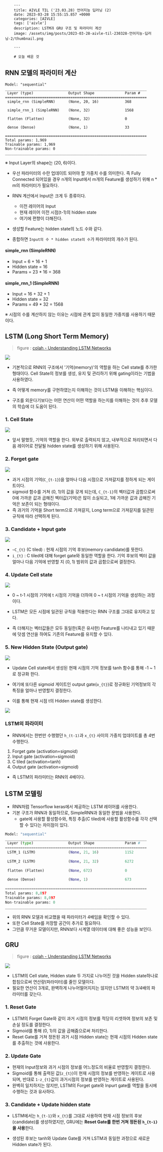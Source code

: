 

        ---
        title: AIVLE TIL ('23.03.28) 언어지능 딥러닝 (2)
        date: 2023-03-28 15:55:15.857 +0000
        categories: [AIVLE]
        tags: ['aivle']
        description: LSTM과 GRU 구조 및 파라미터 계산
        image: /assets/img/posts/2023-03-28-aivle-til-230328-언어지능-딥러닝-2/thumbnail.png
        
        ---

        # 오늘 배운 것

## RNN 모델의 파라미터 계산

```
Model: "sequential"
_________________________________________________________________
 Layer (type)                Output Shape              Param #   
=================================================================
 simple_rnn (SimpleRNN)      (None, 20, 16)            368       
                                                                 
 simple_rnn_1 (SimpleRNN)    (None, 32)                1568      
                                                                 
 flatten (Flatten)           (None, 32)                0         
                                                                 
 dense (Dense)               (None, 1)                 33        
                                                                 
=================================================================
Total params: 1,969
Trainable params: 1,969
Non-trainable params: 0
_________________________________________________________________
```
※ Input Layer의 shape는 (20, 6)이다.


- 우선 파라미터의 수란 업데이트 되어야 할 가중치 수를 의미한다. 즉 Fully Connected 되어있을 경우 n개의 Input에서 m개의 Feature를 생성하기 위해 n * m의 파라미터가 필요하다.


- RNN 계산에서 Input은 크게 두 종류이다.
    - 이전 레이어의 Input
    - 현재 레이어 이전 시점(t-1)의 hidden state
    - 여기에 편향이 더해진다.
- 생성할 Feature는 hidden state의 노드 수와 같다.


- 종합하면 `Input의 수 * hidden state의 수`가 파라미터의 개수가 된다.

#### simple_rnn (SimpleRNN)

- Input = 6 + 16 + 1
- Hidden state = 16
- Params = 23 \* 16  = 368

#### simple_rnn_1 (SimpleRNN)

- Input = 16 + 32 + 1
- Hidden state = 32
- Params = 49 \* 32 = 1568

※ 시점의 수를 계산하지 않는 이유는 시점에 관계 없이 동일한 가중치를 사용하기 때문이다.

## LSTM (Long Short Term Memory)

> figure : [colah - Understanding LSTM Networks](https://colah.github.io/posts/2015-08-Understanding-LSTMs/)

![](/assets/img/posts/2023-03-28-aivle-til-230328-언어지능-딥러닝-2/img0.png)

- 기본적으로 RNN의 구조에서 '기억(memory)'의 역할을 하는 Cell state를 추가한 형태이다. Cell State의 정보를 생성, 유지 및 관리하기 위해 gating이라는 기법을 사용하였다.
- 즉 어떻게 memory를 구현하였는지 이해하는 것이 LSTM을 이해하는 핵심이다.


- 구조를 외운다기보다는 어떤 연산이 어떤 역할을 하는지를 이해하는 것이 추후 모델의 학습에 더 도움이 된다.

### 1. Cell State

![](/assets/img/posts/2023-03-28-aivle-til-230328-언어지능-딥러닝-2/img1.png)

- 앞서 말했듯, 기억의 역할을 한다. 외부로 출력되지 않고, 내부적으로 처리되면서 다음 레이어로 전달될 hidden state를 생성하기 위해 사용된다.

### 2. Forget gate

![](/assets/img/posts/2023-03-28-aivle-til-230328-언어지능-딥러닝-2/img2.png)

- 과거 시점의 기억(`C_{t-1}`)을 얼마나 다음 시점으로 가져갈지를 정하게 되는 게이트이다.
- sigmoid 함수를 거쳐 (0, 1)의 값을 갖게 되는데, `C_{t-1}`의 벡터값과 곱함으로써 0에 가까운 값과 곱해진 벡터값(기억)은 많이 소실되고, 1에 가까운 값과 곱해진 기억은 보존이 되는 형태이다.
- 즉 과거의 기억을 Short term으로 가져갈지, Long term으로 가져갈지를 일관된 규칙에 따라 선택하게 된다.

### 3. Candidate + Input gate

![](/assets/img/posts/2023-03-28-aivle-til-230328-언어지능-딥러닝-2/img3.png)

- `~C_{t}` (C tiled) : 현재 시점의 기억 후보(memory candidate)를 뜻한다.
- `i_{t}` : C tiled에 대해 forget gate와 동일한 역할을 한다. 기억 후보의 벡터 값을 얼마나 다음 기억에 반영할 지 (0, 1) 범위의 값과 곱함으로써 결정한다.

### 4. Update Cell state

![](/assets/img/posts/2023-03-28-aivle-til-230328-언어지능-딥러닝-2/img4.png)

- 0 ~ t-1 시점의 기억에 t 시점의 기억을 더하여 0 ~ t 시점의 기억을 생성하는 과정이다.


- LSTM은 모든 시점에 일관된 규칙을 적용한다는 RNN 구조를 그대로 유지하고 있다.
- 즉 더해지는 벡터값들은 모두 동일한(혹은 유사한) Feature를 나타내고 있기 때문에 덧셈 연산을 하여도 기존의 Feature를 유지할 수 있다.

### 5. New Hidden State (Output gate)

![](/assets/img/posts/2023-03-28-aivle-til-230328-언어지능-딥러닝-2/img5.png)

- Update Cell state에서 생성된 현재 시점의 기억 정보를 tanh 함수를 통해 -1 ~ 1로 정규화 한다.

- 여기에 또다른 sigmoid 게이트인 output gate(`o_{t}`)로 정규화된 기억정보의 각 특징을 얼마나 반영할지 결정한다. 

- 이를 통해 현재 시점 t의 Hidden state를 생성한다.

![](/assets/img/posts/2023-03-28-aivle-til-230328-언어지능-딥러닝-2/img6.png)


### LSTM의 파라미터

- RNN에서는 한번만 수행했던 `h_(t-1)`과 `x_{t}` 사이의 가중치 업데이트를 총 4번 수행한다.
1. Forget gate (activation=sigmoid)
2. Input gate (activation=sigmoid)
3. C tiled (activation=tanh)
4. Output gate (activation=sigmoid)
- 즉 LSTM의 파라미터는 RNN의 4배이다.

## LSTM 모델링

- RNN처럼 Tensorflow keras에서 제공하는 LSTM 레이어를 사용한다.
- 기본 구조가 RNN과 동일하므로, SimpleRNN과 동일한 문법을 사용한다.
    - gate에 사용할 활성함수와, 특징 추출(C tiled)에 사용할 활성함수를 각각 선택할 수 있다는 차이점이 있다.
    
```python
Model: "sequential"
_________________________________________________________________
 Layer (type)                Output Shape              Param #   
=================================================================
 LSTM_1 (LSTM)               (None, 21, 16)            1152      
                                                                 
 LSTM_2 (LSTM)               (None, 21, 32)            6272      
                                                                 
 flatten (Flatten)           (None, 672)               0         
                                                                 
 dense (Dense)               (None, 1)                 673       
                                                                 
=================================================================
Total params: 8,097
Trainable params: 8,097
Non-trainable params: 0
_________________________________________________________________
```

- 위의 RNN 모델과 비교했을 때 파라미터가 4배임을 확인할 수 있다.
- 또한 Cell State를 저장할 공간이 추가로 필요하다.
- 그만큼 무거운 모델이지만, RNN보다 시계열 데이터에 대해 좋은 성능을 보인다.

## GRU

> figure : [colah - Understanding LSTM Networks](https://colah.github.io/posts/2015-08-Understanding-LSTMs/)

![](/assets/img/posts/2023-03-28-aivle-til-230328-언어지능-딥러닝-2/img7.png)

- LSTM의 Cell state, Hidden state 두 가지로 나누어진 것을 Hidden state하나로 합침으로써 연산량(파라미터)를 줄인 모델이다.
- 필요한 연산이 3개로, 완벽하게 나누어떨어지지는 않지만 LSTM의 약 3/4배의 파라미터를 갖는다.

### 1. Reset Gate

- LSTM의 Forget Gate와 같이 과거 시점의 정보를 적당히 리셋하여 정보의 보존 및 손실 정도를 결정한다.
- Sigmoid를 통해 (0, 1)의 값을 곱해줌으로써 처리한다.
- Reset Gate를 거쳐 정돈된 과거 시점 Hidden state는 현재 시점의 Hidden state를 추출하는 것에 사용한다.

### 2. Update Gate

- 현재의 Input정보와 과거 시점의 정보를 어느정도의 비율로 반영할지 결정한다.
- Sigmoid를 통해 출력된 값(`z_{t}`)이 현재 시점의 정보를 반영하는 게이트로 사용되며, 반대로 `1-z_{t}`값이 과거시점의 정보를 반영하는 게이트로 사용된다.
- 완벽히 일치하지는 않지만, LSTM의 Forget gate와 Inpurt gate를 역할을 동시에 수행하는 것과 유사하다.

### 3. Candidate + Update hidden state

- LSTM에서는 `h_{t-1}`와 `x_{t}`를 그대로 사용하여 현재 시점 정보의 후보(candidate)를 생성하였지만, GRU에는 **Reset Gate를 한번 거쳐 정돈된 `h_{t-1}`을 사용**한다.

- 생성된 후보는 tanh와 Update Gate를 거쳐 LSTM과 동일한 과정으로 새로운 Hidden state가 된다.

        